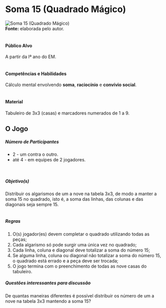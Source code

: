 # Soma 15 (Quadrado Mágico)

![Soma 15 (Quadrado Mágico)](/imagens/jogos/soma-15.png "Soma 15 (Quadrado Mágico)")  
**Fonte:** elaborada pelo autor.  
<br>  

#### <i class="fa fa-user"></i> Público Alvo
A partir da Iª ano do EM.  
<br>

#### <i class="fa fa-child"></i> Competências e Habilidades  
Cálculo mental envolvendo **soma**, **raciocínio** e **convívio social**.  
<br>

#### <i class="fa fa-scissors"></i> Material  
Tabuleiro de 3x3 (casas) e marcadores numerados de 1 a 9.  

## <div class="row text-center">O Jogo</div>  
##### <i class="fa fa-users"></i> Número de Participantes  
- 2 - um contra o outro.  
- até 4 - em equipes de 2 jogadores.  
<br> 

##### <i class="fa fa-trophy"></i> Objetivo(s)  
Distribuir os algarismos de um a nove na tabela 3x3, de modo a manter a soma 15 no quadrado, isto é, a soma das linhas, das colunas e das diagonais seja sempre 15.  
<br>  

##### <i class="fa fa-thumb-tack"></i> Regras  
  1. O(s) jogador(es) devem completar o quadrado utilizando todas as peças;
  2. Cada algarismo só pode surgir uma única vez no quadrado;  
  3. Cada linha, coluna e diagonal deve totalizar a soma do número 15;  
  4. Se alguma linha, coluna ou diagonal não totalizar a soma do número 15, o quadrado está errado e a peça deve ser trocada;  
  5. O jogo termina com o preenchimento de todas as nove casas do tabuleiro.  

##### <i class="fa fa-thumb-tack"></i> Questões interessantes para discussão  
  De quantas maneiras diferentes é possível distribuir os número de um a nove na tabela 3x3 mantendo a soma 15?  

<br>  
<br>  
